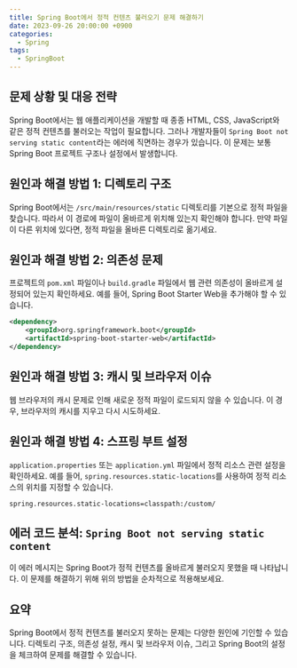 ```yaml
---
title: Spring Boot에서 정적 컨텐츠 불러오기 문제 해결하기
date: 2023-09-26 20:00:00 +0900
categories:
  - Spring
tags:
  - SpringBoot
---
```

## 문제 상황 및 대응 전략

Spring Boot에서는 웹 애플리케이션을 개발할 때 종종 HTML, CSS, JavaScript와 같은 정적 컨텐츠를 불러오는 작업이 필요합니다. 그러나 개발자들이 `Spring Boot not serving static content`라는 에러에 직면하는 경우가 있습니다. 이 문제는 보통 Spring Boot 프로젝트 구조나 설정에서 발생합니다.

## 원인과 해결 방법 1: 디렉토리 구조

Spring Boot에서는 `/src/main/resources/static` 디렉토리를 기본으로 정적 파일을 찾습니다. 따라서 이 경로에 파일이 올바르게 위치해 있는지 확인해야 합니다. 만약 파일이 다른 위치에 있다면, 정적 파일을 올바른 디렉토리로 옮기세요.

## 원인과 해결 방법 2: 의존성 문제

프로젝트의 `pom.xml` 파일이나 `build.gradle` 파일에서 웹 관련 의존성이 올바르게 설정되어 있는지 확인하세요. 예를 들어, Spring Boot Starter Web을 추가해야 할 수 있습니다.

```xml
<dependency>
    <groupId>org.springframework.boot</groupId>
    <artifactId>spring-boot-starter-web</artifactId>
</dependency>
```

## 원인과 해결 방법 3: 캐시 및 브라우저 이슈

웹 브라우저의 캐시 문제로 인해 새로운 정적 파일이 로드되지 않을 수 있습니다. 이 경우, 브라우저의 캐시를 지우고 다시 시도하세요.

## 원인과 해결 방법 4: 스프링 부트 설정

`application.properties` 또는 `application.yml` 파일에서 정적 리소스 관련 설정을 확인하세요. 예를 들어, `spring.resources.static-locations`를 사용하여 정적 리소스의 위치를 지정할 수 있습니다.

```properties
spring.resources.static-locations=classpath:/custom/
```

## 에러 코드 분석: `Spring Boot not serving static content`

이 에러 메시지는 Spring Boot가 정적 컨텐츠를 올바르게 불러오지 못했을 때 나타납니다. 이 문제를 해결하기 위해 위의 방법을 순차적으로 적용해보세요.

## 요약

Spring Boot에서 정적 컨텐츠를 불러오지 못하는 문제는 다양한 원인에 기인할 수 있습니다. 디렉토리 구조, 의존성 설정, 캐시 및 브라우저 이슈, 그리고 Spring Boot의 설정을 체크하여 문제를 해결할 수 있습니다.